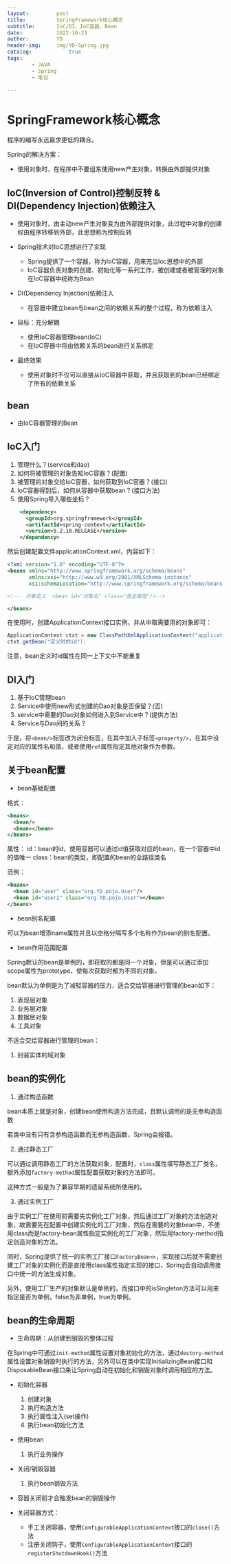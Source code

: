 ```yaml
---
layout:         post
title:          SpringFramework核心概念
subtitle:       IoC/DI、IoC容器、Bean
date:           2022-10-23
auther:         YD
header-img:     img/YD-Spring.jpg
catalog:            true
tags:
        - JAVA
        - Spring
        - 笔记

---
```


# SpringFramework核心概念

程序的编写永远最求更低的耦合。

Spring的解决方案：
* 使用对象时，在程序中不要组东使用new产生对象，转换由外部提供对象

## IoC(Inversion of Control)控制反转 & DI(Dependency Injection)依赖注入

* 使用对象时，由主动new产生对象变为由外部提供对象，此过程中对象的创建权由程序转移到外部，此思想称为控制反转
* Spring技术对IoC思想进行了实现
  * Spring提供了一个容器，称为IoC容器，用来充当Ioc思想中的外部
  * IoC容器负责对象的创建、初始化等一系列工作，被创建或者被管理的对象在IoC容器中统称为Bean
* DI(Dependency Injection)依赖注入
  * 在容器中建立bean与bean之间的依赖关系的整个过程，称为依赖注入

* 目标：充分解耦
  * 使用IoC容器管理bean(IoC)
  * 在IoC容器中将由依赖关系的bean进行关系绑定
* 最终效果
  * 使用对象时不仅可以直接从IoC容器中获取，并且获取到的bean已经绑定了所有的依赖关系

## bean

* 由IoC容器管理的Bean

## IoC入门

1. 管理什么？(service和dao)
2. 如何将被管理的对象告知IoC容器？(配置)
3. 被管理的对象交给IoC容器，如何获取到IoC容器？(接口)
4. IoC容器得到后，如何从容器中获取bean？(接口方法)
5. 使用Spring导入哪些坐标？

```XML
    <dependency>
      <groupId>org.springframework</groupId>
      <artifactId>spring-context</artifactId>
      <version>5.2.10.RELEASE</version>
    </dependency>
```

然后创建配置文件applicationContext.xml，内容如下：
```XML
<?xml version="1.0" encoding="UTF-8"?>
<beans xmlns="http://www.springframework.org/schema/beans"
       xmlns:xsi="http://www.w3.org/2001/XMLSchema-instance"
       xsi:schemaLocation="http://www.springframework.org/schema/beans http://www.springframework.org/schema/beans/spring-beans.xsd">

<!--  对象定义  <bean id="对象名" class="类全路径"/>-->

</beans>
```

在使用时，创建ApplicationContext接口实例，并从中取需要用的对象即可：
```JAVA
ApplicationContext ctxt = new ClassPathXmlApplicationContext("applicationContext.xml");
ctxt.getBean("定义时的id");
```

注意，bean定义时id属性在同一上下文中不能重复

## DI入门

1. 基于IoC管理bean
2. Service中使用new形式创建的Dao对象是否保留？(否)
3. service中需要的Dao对象如何进入到Service中？(提供方法)
4. Service与Dao间的关系？

于是，将`<bean/>`标签改为闭合标签，在其中加入子标签`<property/>`，在其中设定对应的属性名和值，或者使用`ref`属性指定其他对象作为参数。

## 关于bean配置

* bean基础配置

格式：
```XML
<beans>
  <bean/>
  <bean></bean>
</beans>
```

属性：
id：bean的id，使用容器可以通过id值获取对应的bean，在一个容器中id的值唯一
class：bean的类型，即配置的bean的全路径类名

范例：
```XML
<beans>
  <bean id="user" class="org.YD.pojo.User"/>
  <bean id="user2" class="org.YD.pojo.User"></bean>
</beans>
```

* bean别名配置

可以为bean增添name属性并且以空格分隔写多个名称作为bean的别名配置。

* bean作用范围配置

Spring默认的bean是单例的，即获取的都是同一个对象，但是可以通过添加scope属性为prototype，使每次获取时都为不同的对象。

bean默认为单例是为了减轻容器的压力，适合交给容器进行管理的bean如下：
1. 表现层对象
2. 业务层对象
3. 数据层对象
4. 工具对象

不适合交给容器进行管理的bean：
1. 封装实体的域对象

## bean的实例化

1. 通过构造函数

bean本质上就是对象，创建bean使用构造方法完成，且默认调用的是无参构造函数

若类中没有只有含参构造函数而无参构造函数，Spring会报错。

2. 通过静态工厂

可以通过调用静态工厂的方法获取对象，配置时，`class`属性填写静态工厂类名，额外添加`factory-method`属性配置获取对象的方法即可。

这种方式一般是为了兼容早期的遗留系统所使用的。

3. 通过实例工厂

由于实例工厂在使用前需要先实例化工厂对象，然后通过工厂对象的方法创造对象，故需要先在配置中创建实例化的工厂对象，然后在需要的对象bean中，不使用class而是factory-bean属性指定实例化的工厂对象，然后用factory-method指定创造对象的方法。

同时，Spring提供了统一的实例工厂接口`FactoryBean<>`，实现接口后就不需要创建工厂对象的实例化而是直接用class属性指定实现的接口，Spring会自动调用接口中统一的方法生成对象。

另外，使用工厂生产的对象默认是单例的，而接口中的isSingleton方法可以用来指定是否为单例，false为非单例，true为单例。

## bean的生命周期

* 生命周期：从创建到销毁的整体过程

在Spring中可通过`init-method`属性设置对象初始化的方法，通过`destory-method`属性设置对象销毁时执行的方法，另外可以在类中实现InitializingBean接口和DisposableBean接口来让Spring自动在初始化和销毁对象时调用相应的方法。

* 初始化容器
  1. 创建对象
  2. 执行构造方法
  3. 执行属性注入(set操作)
  4. 执行bean初始化方法
* 使用bean
  1. 执行业务操作
* 关闭/销毁容器
  1. 执行bean销毁方法

* 容器关闭前才会触发bean的销毁操作
* 关闭容器方式：
  * 手工关闭容器，使用`ConfigurableApplicationContext`接口的`close()`方法
  * 注册关闭钩子，使用`ConfigurableApplicationContext`接口的`registerShutdownHook()`方法